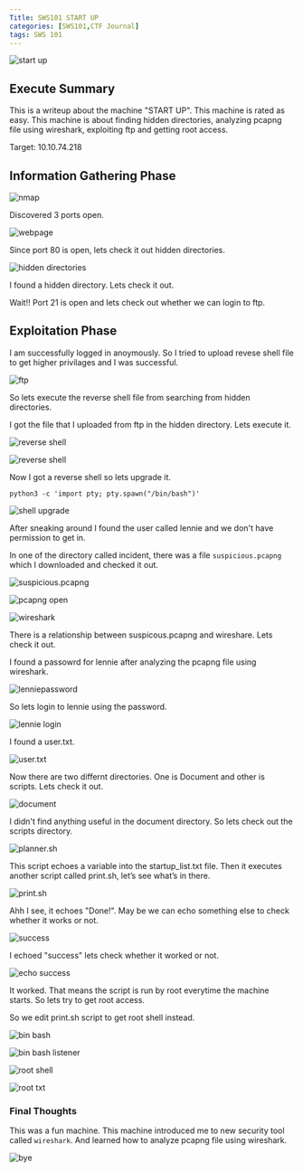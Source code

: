 ```yaml
---
Title: SWS101 START UP
categories: [SWS101,CTF Journal]
tags: SWS 101
---
```


![start up](../assets/startup/startup.png)

## Execute Summary

This is a writeup about the machine "START UP". This machine is rated as easy. This machine is about finding hidden directories, analyzing pcapng file using wireshark, exploiting ftp and getting root access.


Target: 10.10.74.218

## Information Gathering Phase

![nmap](../assets/startup/startupnmap.png)

Discovered 3 ports open.

![webpage](../assets/startup/startupweb.png)

Since port 80 is open, lets check it out hidden directories.

![hidden directories](../assets/startup/startuphiddendirectory.png)

I found a hidden directory. Lets check it out.

Wait!! Port 21 is open and lets check out whether we can login to ftp.

## Exploitation Phase

I am successfully logged in anoymously.  So I tried to upload revese shell file to get higher privilages and I was successful.

![ftp](../assets/startup/startupftplofin.png)

So lets execute the reverse shell file from searching from hidden directories.

I got the file that I uploaded from ftp in the hidden directory. Lets execute it.

![reverse shell](../assets/startup/startupfileupload.png)

![reverse shell](../assets/startup/startupreverseshell.png)

Now I got a reverse shell so lets upgrade it.

    python3 -c 'import pty; pty.spawn("/bin/bash")'

![shell upgrade](../assets/startup/startupshellupgrade.png)

After sneaking around I found the user called lennie and we don't have permission to get in.

In one of the directory called incident, there was a file `suspicious.pcapng` which I downloaded and checked it out. 


![suspicious.pcapng](../assets/startup/startuppcapngdef.png)

![pcapng open](../assets/startup/startuppcapngoen.png)

![wireshark](../assets/startup/startupwireshark.png)

There is a relationship between suspicous.pcapng and wireshare. Lets check it out.

I found a passowrd for lennie after analyzing the pcapng file using wireshark.

![lenniepassword](../assets/startup/startuplenniepassword.png)

So lets login to lennie using the password.

![lennie login](../assets/startup/startuplennielogin.png)

I found a user.txt.

![user.txt](../assets/startup/startupusertxt.png)

Now there are two differnt directories. One is Document and other is scripts. Lets check it out.

![document](../assets/startup/startupdocument.png)

I didn't find anything useful in the document directory. So lets check out the scripts directory.

![planner.sh](../assets/startup/startupplanner.png)

This script echoes a variable into the startup_list.txt file. Then it executes another script called print.sh, let’s see what’s in there.

![print.sh](../assets/startup/startupprint.png)

Ahh I see, it echoes "Done!". May be we can echo something else to check whether it works or not.

![success](../assets/startup/startupsuccess.png)

I echoed "success" lets check whether it worked or not.

![echo success](../assets/startup/startupechosuccess.png)

It worked. That means the script is run by root everytime the machine starts. So lets try to get root access.

So we edit print.sh script to get root shell instead.

![bin bash](../assets/startup/startupbinbash.png)

![bin bash listener](../assets/startup/startuplistener.png)

![root shell](../assets/startup/startuprootshell.png)

![root txt](../assets/startup/startuproottxt.png)


### Final Thoughts

This was a fun machine. This machine introduced me to new security tool called `wireshark`. And learned how to analyze pcapng file using wireshark. 

![bye](../assets/startup/startupbye.gif)